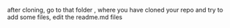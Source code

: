 

after cloning, go to that folder , where you have cloned your repo
and try to add some files, edit the readme.md files 